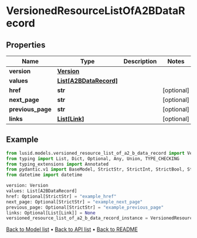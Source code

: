 # VersionedResourceListOfA2BDataRecord

## Properties
Name | Type | Description | Notes
------------ | ------------- | ------------- | -------------
**version** | [**Version**](Version.md) |  | 
**values** | [**List[A2BDataRecord]**](A2BDataRecord.md) |  | 
**href** | **str** |  | [optional] 
**next_page** | **str** |  | [optional] 
**previous_page** | **str** |  | [optional] 
**links** | [**List[Link]**](Link.md) |  | [optional] 
## Example

```python
from lusid.models.versioned_resource_list_of_a2_b_data_record import VersionedResourceListOfA2BDataRecord
from typing import List, Dict, Optional, Any, Union, TYPE_CHECKING
from typing_extensions import Annotated
from pydantic.v1 import BaseModel, StrictStr, StrictInt, StrictBool, StrictFloat, StrictBytes, Field, validator, ValidationError, conlist, constr
from datetime import datetime

version: Version
values: List[A2BDataRecord]
href: Optional[StrictStr] = "example_href"
next_page: Optional[StrictStr] = "example_next_page"
previous_page: Optional[StrictStr] = "example_previous_page"
links: Optional[List[Link]] = None
versioned_resource_list_of_a2_b_data_record_instance = VersionedResourceListOfA2BDataRecord(version=version, values=values, href=href, next_page=next_page, previous_page=previous_page, links=links)

```

[Back to Model list](../README.md#documentation-for-models) &#8226; [Back to API list](../README.md#documentation-for-api-endpoints) &#8226; [Back to README](../README.md)

